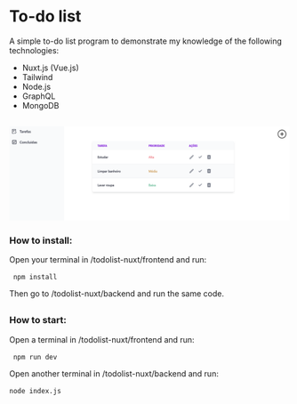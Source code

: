 # To-do list

A simple to-do list program to demonstrate my knowledge of the following technologies:

- Nuxt.js (Vue.js)
- Tailwind
- Node.js
- GraphQL
- MongoDB

##
![Image](print.png)

### How to install:
Open your terminal in /todolist-nuxt/frontend and run:

     npm install

Then go to /todolist-nuxt/backend and run the same code.

##

### How to start:

Open a terminal in /todolist-nuxt/frontend and run:

     npm run dev

Open another terminal in /todolist-nuxt/backend and run:

    node index.js
  
  

